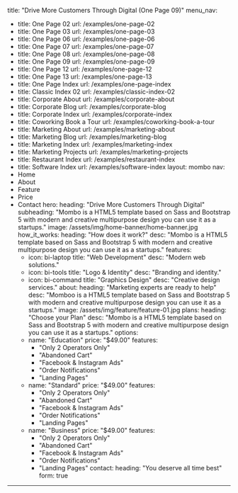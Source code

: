 title: "Drive More Customers Through Digital (One Page 09)"
menu_nav:
  - title: One Page 02
    url: /examples/one-page-02
  - title: One Page 03
    url: /examples/one-page-03
  - title: One Page 06
    url: /examples/one-page-06
  - title: One Page 07
    url: /examples/one-page-07
  - title: One Page 08
    url: /examples/one-page-08
  - title: One Page 09
    url: /examples/one-page-09
  - title: One Page 12
    url: /examples/one-page-12
  - title: One Page 13
    url: /examples/one-page-13
  - title: One Page Index
    url: /examples/one-page-index
  - title: Classic Index 02
    url: /examples/classic-index-02
  - title: Corporate About
    url: /examples/corporate-about
  - title: Corporate Blog
    url: /examples/corporate-blog
  - title: Corporate Index
    url: /examples/corporate-index
  - title: Coworking Book a Tour
    url: /examples/coworking-book-a-tour
  - title: Marketing About
    url: /examples/marketing-about
  - title: Marketing Blog
    url: /examples/marketing-blog
  - title: Marketing Index
    url: /examples/marketing-index
  - title: Marketing Projects
    url: /examples/marketing-projects
  - title: Restaurant Index
    url: /examples/restaurant-index
  - title: Software Index
    url: /examples/software-index
layout: mombo
nav:
  - Home
  - About
  - Feature
  - Price
  - Contact
hero:
  heading: "Drive More Customers Through Digital"
  subheading: "Mombo is a HTML5 template based on Sass and Bootstrap 5 with modern and creative multipurpose design you can use it as a startups."
  image: /assets/img/home-banner/home-banner.jpg
how_it_works:
  heading: "How does it work?"
  desc: "Mombo is a HTML5 template based on Sass and Bootstrap 5 with modern and creative multipurpose design you can use it as a startups."
  features:
    - icon: bi-laptop
      title: "Web Development"
      desc: "Modern web solutions."
    - icon: bi-tools
      title: "Logo & Identity"
      desc: "Branding and identity."
    - icon: bi-command
      title: "Graphics Design"
      desc: "Creative design services."
about:
  heading: "Marketing experts are ready to help"
  desc: "Momboo is a HTML5 template based on Sass and Bootstrap 5 with modern and creative multipurpose design you can use it as a startups."
  image: /assets/img/feature/feature-01.jpg
plans:
  heading: "Choose your Plan"
  desc: "Mombo is a HTML5 template based on Sass and Bootstrap 5 with modern and creative multipurpose design you can use it as a startups."
  options:
    - name: "Education"
      price: "$49.00"
      features:
        - "Only 2 Operators Only"
        - "Abandoned Cart"
        - "Facebook & Instagram Ads"
        - "Order Notifications"
        - "Landing Pages"
    - name: "Standard"
      price: "$49.00"
      features:
        - "Only 2 Operators Only"
        - "Abandoned Cart"
        - "Facebook & Instagram Ads"
        - "Order Notifications"
        - "Landing Pages"
    - name: "Business"
      price: "$49.00"
      features:
        - "Only 2 Operators Only"
        - "Abandoned Cart"
        - "Facebook & Instagram Ads"
        - "Order Notifications"
        - "Landing Pages"
contact:
  heading: "You deserve all time best"
  form: true
---
